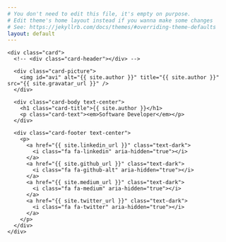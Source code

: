 ```yaml
---
# You don't need to edit this file, it's empty on purpose.
# Edit theme's home layout instead if you wanna make some changes
# See: https://jekyllrb.com/docs/themes/#overriding-theme-defaults
layout: default
---
```


<div class="row justify-content-center">
  <div class="col-12 col-sm-10 col-md-8 col-lg-6 col-xl-5">

    <div class="card">
      <!-- <div class="card-header"></div> -->

      <div class="card-picture">
        <img id="avi" alt="{{ site.author }}" title="{{ site.author }}" src="{{ site.gravatar_url }}" />
      </div>

      <div class="card-body text-center">
        <h1 class="card-title">{{ site.author }}</h1>
        <p class="card-text"><em>Software Developer</em></p>
      </div>

      <div class="card-footer text-center">
        <p>
          <a href="{{ site.linkedin_url }}" class="text-dark">
            <i class="fa fa-linkedin" aria-hidden="true"></i>
          </a>
          <a href="{{ site.github_url }}" class="text-dark">
            <i class="fa fa-github-alt" aria-hidden="true"></i>
          </a>
          <a href="{{ site.medium_url }}" class="text-dark">
            <i class="fa fa-medium" aria-hidden="true"></i>
          </a>
          <a href="{{ site.twitter_url }}" class="text-dark">
            <i class="fa fa-twitter" aria-hidden="true"></i>
          </a>
        </p>
      </div>
    </div>

  </div>
</div>
